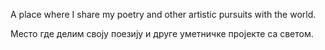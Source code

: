 A place where I share my poetry and other artistic pursuits with the world.

Место где делим своју поезију и друге уметничке пројекте са светом.
